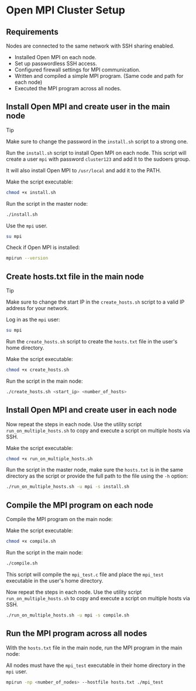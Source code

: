 
# Open MPI Cluster Setup


## Requirements


Nodes are connected to the same network with SSH sharing enabled. 

- Installed Open MPI on each node.
- Set up passwordless SSH access.
- Configured firewall settings for MPI communication.
- Written and compiled a simple MPI program. (Same code and path for each node)
- Executed the MPI program across all nodes.


## Install Open MPI and create user in the main node


> [!TIP]
> Make sure to change the password in the `install.sh` script to a strong one.

Run the `install.sh` script to install Open MPI on each node. This script will create a user `mpi` with password `cluster123` and add it to the sudoers group.

It will also install Open MPI to `/usr/local` and add it to the PATH.

Make the script executable:

```bash
chmod +x install.sh
```

Run the script in the master node:

```bash
./install.sh
```

Use the `mpi` user.

```bash
su mpi
```

Check if Open MPI is installed:

```bash
mpirun --version
```

## Create hosts.txt file in the main node

> [!TIP]
> Make sure to change the start IP in the `create_hosts.sh` script to a valid IP address for your network.

Log in as the `mpi` user:

```bash
su mpi
```

Run the `create_hosts.sh` script to create the `hosts.txt` file in the user's home directory.

Make the script executable:

```bash
chmod +x create_hosts.sh
```

Run the script in the main node:


```bash
./create_hosts.sh <start_ip> <number_of_hosts>
```


## Install Open MPI and create user in each node

Now repeat the steps in each node. Use the utility script `run_on_multiple_hosts.sh` to copy and execute a script on multiple hosts via SSH.

Make the script executable:

```bash
chmod +x run_on_multiple_hosts.sh
```

Run the script in the master node, make sure the `hosts.txt` is in the same directory as the script or provide the full path to the file using the `-h` option:

```bash
./run_on_multiple_hosts.sh -u mpi -s install.sh
```

## Compile the MPI program on each node


Compile the MPI program on the main node:

Make the script executable:

```bash
chmod +x compile.sh
```

Run the script in the main node:

```bash
./compile.sh 
```

This script will compile the `mpi_test.c` file and place the `mpi_test` executable in the user's home directory.

Now repeat the steps in each node. Use the utility script `run_on_multiple_hosts.sh` to copy and execute a script on multiple hosts via SSH.


```bash
./run_on_multiple_hosts.sh -u mpi -s compile.sh
```


## Run the MPI program across all nodes


With the `hosts.txt` file in the main node, run the MPI program in the main node:

All nodes must have the `mpi_test` executable in their home directory in the `mpi` user.

```bash
mpirun -np <number_of_nodes> --hostfile hosts.txt ./mpi_test
```


